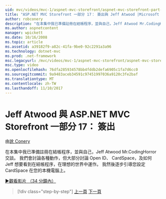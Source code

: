 ```yaml
---
uid: mvc/videos/mvc-1/aspnet-mvc-storefront/aspnet-mvc-storefront-part-17-checkout-with-jeff-atwood
title: "ASP.NET MVC Storefront 一部分 17： 簽出與 Jeff Atwood |Microsoft 文件"
author: robconery
description: "在本集中我已準備註冊在結帳程序，並與自己，Jeff Atwood Mr.CodingHorror 交談。 我們會討論各種動作，但大部分討論 Ope..."
ms.author: aspnetcontent
manager: wpickett
ms.date: 10/16/2008
ms.topic: article
ms.assetid: a39182f9-a82c-41fa-9be0-92c2291a3a96
ms.technology: dotnet-mvc
ms.prod: .net-framework
msc.legacyurl: /mvc/videos/mvc-1/aspnet-mvc-storefront/aspnet-mvc-storefront-part-17-checkout-with-jeff-atwood
msc.type: video
ms.openlocfilehash: 76dfa285934578bb4fddb2defa6905c1fa7d6cc0
ms.sourcegitcommit: 9a9483aceb34591c97451997036a9120c3fe2baf
ms.translationtype: MT
ms.contentlocale: zh-TW
ms.lasthandoff: 11/10/2017
---
```

<a name="aspnet-mvc-storefront-part-17-checkout-with-jeff-atwood"></a>Jeff Atwood 與 ASP.NET MVC Storefront 一部分 17： 簽出
====================
由[訛 Conery](https://github.com/robconery)

在本集中我已準備註冊在結帳程序，並與自己，Jeff Atwood Mr.CodingHorror 交談。 我們會討論各種動作，但大部分討論 Open ID、 CardSpace，及如何 Jeff 想要看到在結帳程序，在理想的世界中運作。 我然後逐步引導您設定 CardSpace 在您的本機電腦上。

[&#9654;觀看影片 （34 分鐘內）](https://channel9.msdn.com/Blogs/ASP-NET-Site-Videos/aspnet-mvc-storefront-part-17-checkout-with-jeff-atwood)

>[!div class="step-by-step"]
[上一頁](aspnet-mvc-storefront-part-16-membership-redo-with-openid.md)
[下一頁](aspnet-mvc-storefront-part-18-creating-an-experience.md)
